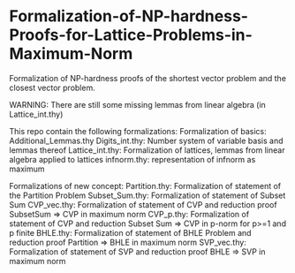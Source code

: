 # Formalization-of-NP-hardness-Proofs-for-Lattice-Problems-in-Maximum-Norm
Formalization of NP-hardness proofs of the shortest vector problem and the closest vector problem.

WARNING: There are still some missing lemmas from linear algebra (in Lattice_int.thy)

This repo contain the following formalizations:
Formalization of basics:
Additional_Lemmas.thy
Digits_int.thy: Number system of variable basis and lemmas thereof
Lattice_int.thy: Formalization of lattices, lemmas from linear algebra applied to lattices
infnorm.thy: representation of infnorm as maximum

Formalizations of new concept:
Partition.thy: Formalization of statement of the Partition Problem
Subset_Sum.thy: Formalization of statement of Subset Sum
CVP_vec.thy: Formalization of statement of CVP and reduction proof SubsetSum => CVP in maximum norm
CVP_p.thy: Formalization of statement of CVP and reduction Subset Sum => CVP in p-norm for p>=1 and p finite
BHLE.thy: Formalization of statement of BHLE Problem and reduction proof Partition => BHLE in maximum norm
SVP_vec.thy: Formalization of statement of SVP and reduction proof BHLE => SVP in maximum norm
